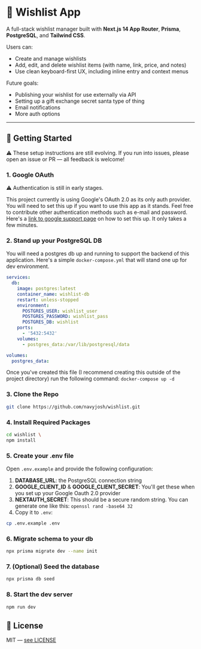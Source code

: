 # 📝 Wishlist App

A full-stack wishlist manager built with **Next.js 14 App Router**, **Prisma**, **PostgreSQL**, and **Tailwind CSS**.

Users can:

- Create and manage wishlists
- Add, edit, and delete wishlist items (with name, link, price, and notes)
- Use clean keyboard-first UX, including inline entry and context menus

Future goals:
 - Publishing your wishlist for use externally via API
 - Setting up a gift exchange secret santa type of thing
 - Email notifications
 - More auth options

---

## 🚀 Getting Started
⚠️ These setup instructions are still evolving. If you run into issues, please open an issue or PR — all feedback is welcome!

### 1. Google OAuth
⚠️ Authentication is still in early stages.  

This project currently is using Google's OAuth 2.0 as its only auth provider. You will need to set this up if you want to use this app as it stands. Feel free to contribute other authentication methods such as e-mail and password. Here's a [link to google support page](https://support.google.com/googleapi/answer/6158849?hl=en) on how to set this up. It only takes a few minutes.

### 2. Stand up your PostgreSQL DB
You will need a postgres db up and running to support the backend of this application. Here's a simple `docker-compose.yml` that will stand one up for dev environment.
```yml
services:
  db:
    image: postgres:latest
    container_name: wishlist-db
    restart: unless-stopped
    environment:
      POSTGRES_USER: wishlist_user
      POSTGRES_PASSWORD: wishlist_pass
      POSTGRES_DB: wishlist
    ports:
      - '5432:5432'
    volumes:
      - postgres_data:/var/lib/postgresql/data

volumes:
  postgres_data:
```
Once you've created this file (I recommend creating this outside of the project directory) run the following command:
`docker-compose up -d`

### 3. Clone the Repo
```bash
git clone https://github.com/navyjosh/wishlist.git
```
### 4. Install Required Packages
```bash
cd wishlist \
npm install
```

### 5. Create your .env file
Open `.env.example` and provide the following configuration:
1. **DATABASE_URL**: the PostgreSQL connection string
2. **GOOGLE_CLIENT_ID** & **GOOGLE_CLIENT_SECRET**: You'll get these when you set up your Google Oauth 2.0 provider
3. **NEXTAUTH_SECRET**: This should be a secure random string. You can generate one like this: `openssl rand -base64 32`
4. Copy it to `.env`:
```bash
cp .env.example .env
```

### 6. Migrate schema to your db
```bash
npx prisma migrate dev --name init
```
### 7. (Optional) Seed the database
```bash
npx prisma db seed
```
### 8. Start the dev server
```bash
npm run dev 
```

## 📝 License
MIT — [see LICENSE](./LICENSE)